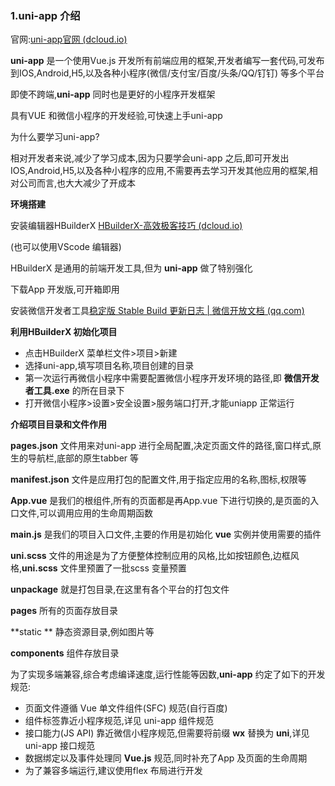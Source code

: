 ### 1.uni-app 介绍

官网:[uni-app官网 (dcloud.io)](https://uniapp.dcloud.io/)

**uni-app** 是一个使用Vue.js 开发所有前端应用的框架,开发者编写一套代码,可发布到IOS,Android,H5,以及各种小程序(微信/支付宝/百度/头条/QQ/钉钉) 等多个平台

即使不跨端,**uni-app** 同时也是更好的小程序开发框架

具有VUE 和微信小程序的开发经验,可快速上手uni-app

为什么要学习uni-app?

相对开发者来说,减少了学习成本,因为只要学会uni-app 之后,即可开发出IOS,Android,H5,以及各种小程序的应用,不需要再去学习开发其他应用的框架,相对公司而言,也大大减少了开成本

**环境搭建**

安装编辑器HBuilderX [HBuilderX-高效极客技巧 (dcloud.io)](https://dcloud.io/hbuilderx.html)

(也可以使用VScode 编辑器)

HBuilderX 是通用的前端开发工具,但为 **uni-app** 做了特别强化

下载App 开发版,可开箱即用

安装微信开发者工具[稳定版 Stable Build 更新日志 | 微信开放文档 (qq.com)](https://developers.weixin.qq.com/miniprogram/dev/devtools/stable.html)

**利用HBuilderX 初始化项目**

- 点击HBuilderX 菜单栏文件>项目>新建
- 选择uni-app,填写项目名称,项目创建的目录
- 第一次运行再微信小程序中需要配置微信小程序开发环境的路径,即  **微信开发者工具.exe**  的所在目录下
- 打开微信小程序>设置>安全设置>服务端口打开,才能uniapp 正常运行

**介绍项目目录和文件作用**

**pages.json** 文件用来对uni-app 进行全局配置,决定页面文件的路径,窗口样式,原生的导航栏,底部的原生tabber 等

**manifest.json** 文件是应用打包的配置文件,用于指定应用的名称,图标,权限等

**App.vue** 是我们的根组件,所有的页面都是再App.vue 下进行切换的,是页面的入口文件,可以调用应用的生命周期函数

**main.js** 是我们的项目入口文件,主要的作用是初始化 **vue** 实例并使用需要的插件

**uni.scss** 文件的用途是为了方便整体控制应用的风格,比如按钮颜色,边框风格,**uni.scss** 文件里预置了一批scss 变量预置

**unpackage**  就是打包目录,在这里有各个平台的打包文件

**pages** 所有的页面存放目录

**static ** 静态资源目录,例如图片等

**components** 组件存放目录

为了实现多端兼容,综合考虑编译速度,运行性能等因数,**uni-app** 约定了如下的开发规范:

- 页面文件遵循 Vue 单文件组件(SFC) 规范(自行百度)
- 组件标签靠近小程序规范,详见 uni-app 组件规范
- 接口能力(JS API) 靠近微信小程序规范,但需要将前缀 **wx** 替换为 **uni**,详见 uni-app 接口规范
- 数据绑定以及事件处理同 **Vue.js** 规范,同时补充了App 及页面的生命周期
- 为了兼容多端运行,建议使用flex 布局进行开发


